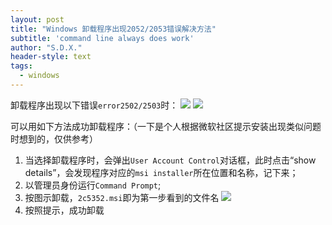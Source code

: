 ```yaml
---
layout: post
title: "Windows 卸载程序出现2052/2053错误解决方法"
subtitle: 'command line always does work'
author: "S.D.X."
header-style: text
tags:
  - windows
---
```


卸载程序出现以下错误`error2502/2503`时：
![](https://shengdexiang.github.io/img/uninstall_error_2052.png)
![](https://shengdexiang.github.io/img/uninstall_error_2053.png)

可以用如下方法成功卸载程序：（一下是个人根据微软社区提示安装出现类似问题时想到的，仅供参考）

1. 当选择卸载程序时，会弹出`User Account Control`对话框，此时点击“show details”，会发现程序对应的`msi installer`所在位置和名称，记下来；
2. 以管理员身份运行`Command Prompt`;
3. 按图示卸载，`2c5352.msi`即为第一步看到的文件名
![](https://shengdexiang.github.io/img/uninstall_using_msiexec.png)
4. 按照提示，成功卸载

